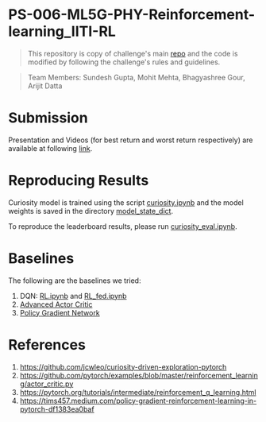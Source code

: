 # PS-006-ML5G-PHY-Reinforcement-learning_IITI-RL

>This repository is copy of challenge's main [repo](https://github.com/lasseufpa/ITU-Challenge-ML5G-PHY-RL) and the code is modified by following the challenge's rules and guidelines. 

>Team Members: Sundesh Gupta, Mohit Mehta, Bhagyashree Gour, Arijit Datta

# Submission

Presentation and Videos (for best return and worst return respectively) are available at following [link](https://drive.google.com/drive/u/0/folders/1bo3ceT3fknYZM8-kKN6Ud5NIPy9K3_dY). 

# Reproducing Results

Curiosity model is trained using the script [curiosity.ipynb](./curiosity.ipynb) and the model weights is saved in the directory [model_state_dict](./model_state_dict).

To reproduce the leaderboard results, please run [curiosity_eval.ipynb](./curiosity_eval.ipynb).

# Baselines

The following are the baselines we tried:

1. DQN: [RL.ipynb](./RL.ipynb) and [RL_fed.ipynb](./RL_fed.ipynb)
2. [Advanced Actor Critic](./A2C.ipynb)
3. [Policy Gradient Network](./policy_grad.ipynb)

# References

1. https://github.com/jcwleo/curiosity-driven-exploration-pytorch
2. https://github.com/pytorch/examples/blob/master/reinforcement_learning/actor_critic.py
3. https://pytorch.org/tutorials/intermediate/reinforcement_q_learning.html
4. https://tims457.medium.com/policy-gradient-reinforcement-learning-in-pytorch-df1383ea0baf
